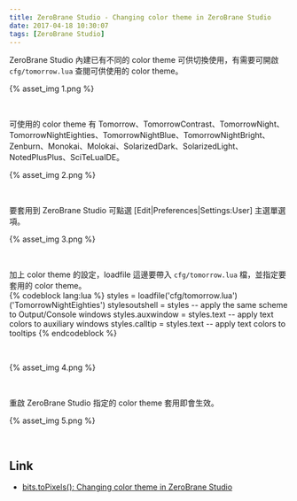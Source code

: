 ```yaml
---
title: ZeroBrane Studio - Changing color theme in ZeroBrane Studio
date: 2017-04-18 10:30:07
tags: [ZeroBrane Studio]
---
```


ZeroBrane Studio 內建已有不同的 color theme 可供切換使用，有需要可開啟 `cfg/tomorrow.lua` 查閱可供使用的 color theme。  

<!-- More -->

{% asset_img 1.png %}

<br/>


可使用的 color theme 有 Tomorrow、TomorrowContrast、TomorrowNight、TomorrowNightEighties、TomorrowNightBlue、TomorrowNightBright、Zenburn、Monokai、Molokai、SolarizedDark、SolarizedLight、NotedPlusPlus、SciTeLuaIDE。  

{% asset_img 2.png %}

<br/>


要套用到 ZeroBrane Studio 可點選 [Edit|Preferences|Settings:User] 主選單選項。  

{% asset_img 3.png %}

<br/>

加上 color theme 的設定，loadfile 這邊要帶入 `cfg/tomorrow.lua` 檔，並指定要套用的 color theme。  
{% codeblock lang:lua %}
styles = loadfile('cfg/tomorrow.lua')('TomorrowNightEighties')
stylesoutshell = styles -- apply the same scheme to Output/Console windows
styles.auxwindow = styles.text -- apply text colors to auxiliary windows
styles.calltip = styles.text -- apply text colors to tooltips
{% endcodeblock %}

<br/>


{% asset_img 4.png %}

<br/>


重啟 ZeroBrane Studio 指定的 color theme 套用即會生效。  

{% asset_img 5.png %}

<br/>


Link
----
* [bits.toPixels(): Changing color theme in ZeroBrane Studio](http://bitstopixels.blogspot.tw/2016/09/changing-color-theme-in-zerobrane-studio.html)